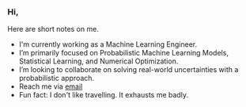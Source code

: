 ### Hi, 
Here are short notes on me.


- I'm currently working as a Machine Learning Engineer.
- I’m primarily focused on Probabilistic Machine Learning Models, Statistical Learning, and Numerical Optimization.
- I’m looking to collaborate on solving real-world uncertainties with a probabilistic approach. 
- Reach me via [email](aditigajurel32@gmail.com)
- Fun fact: I don't like travelling. It exhausts me badly.
